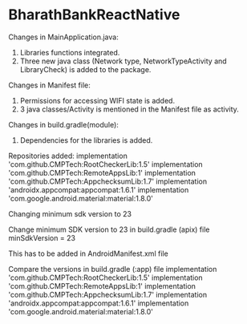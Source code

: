 # BharathBankReactNative

Changes in MainApplication.java:
1) Libraries functions integrated.
2) Three new java class (Network type, NetworkTypeActivity and LibraryCheck) is added to the package.

Changes in Manifest file:
1) Permissions for accessing WIFI state is added.
2) 3 java classes/Activity is mentioned in the Manifest file as activity.

Changes in build.gradle(module):
1) Dependencies for the libraries is added.

Repositories added: 
implementation 'com.github.CMPTech:RootCheckerLib:1.5'
implementation 'com.github.CMPTech:RemoteAppsLib:1'
implementation 'com.github.CMPTech:AppchecksumLib:1.7'
implementation 'androidx.appcompat:appcompat:1.6.1'
implementation 'com.google.android.material:material:1.8.0'




Changing minimum sdk version to 23

Change minimum SDK version to 23 in build.gradle (apix) file
minSdkVersion = 23



This has to be added in AndroidManifest.xml file 
<uses-sdk android:targetSdkVersion="33" android:minSdkVersion="23"
   tools:overrideLibrary="com.example.rootcheckerlib.RootLib, com.example.checkremoteappslib"/>



Compare the versions in build.gradle (:app) file
   implementation 'com.github.CMPTech:RootCheckerLib:1.5'
   implementation 'com.github.CMPTech:RemoteAppsLib:1'
   implementation 'com.github.CMPTech:AppchecksumLib:1.7'
   implementation 'androidx.appcompat:appcompat:1.6.1'
   implementation 'com.google.android.material:material:1.8.0'

